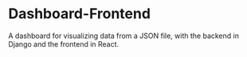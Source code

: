# Dashboard-Frontend
A dashboard for visualizing data from a JSON file, with the backend in Django and the frontend in React.
